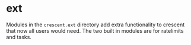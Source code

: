 # ext

Modules in the `crescent.ext` directory add extra functionality to crescent
that now all users would need. The two built in modules are for ratelimits
and tasks.
